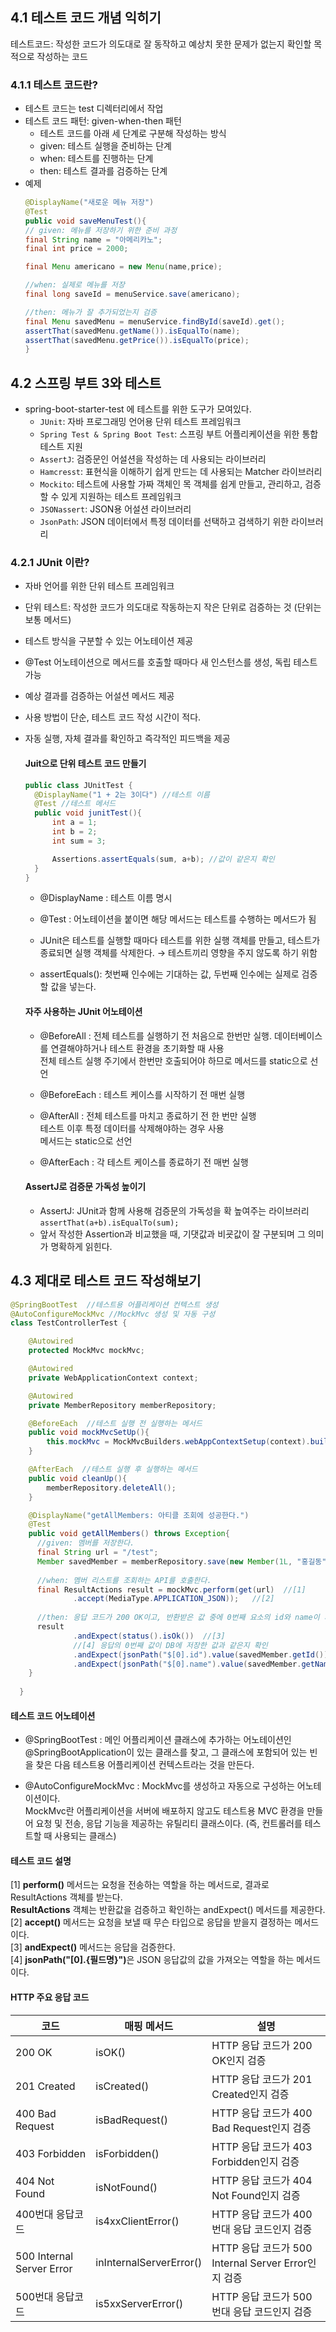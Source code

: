 ## 4.1 테스트 코드 개념 익히기
테스트코드: 작성한 코드가 의도대로 잘 동작하고 예상치 못한 문제가 없는지 확인할 목적으로 작성하는 코드

### 4.1.1 테스트 코드란?
- 테스트 코드는 test 디렉터리에서 작업
- 테스트 코드 패턴: given-when-then 패턴
    - 테스트 코드를 아래 세 단계로 구분해 작성하는 방식
    - given: 테스트 실행을 준비하는 단계
    - when: 테스트를 진행하는 단계
    - then: 테스트 결과를 검증하는 단계
- 예제
    ```java
  @DisplayName("새로운 메뉴 저장")
  @Test
  public void saveMenuTest(){
    // given: 메뉴를 저장하기 위한 준비 과정
    final String name = "아메리카노";
    final int price = 2000;
    
    final Menu americano = new Menu(name,price);
    
    //when: 실제로 메뉴를 저장
    final long saveId = menuService.save(americano);
  
    //then: 메뉴가 잘 추가되었는지 검증
    final Menu savedMenu = menuService.findById(saveId).get();
    assertThat(savedMenu.getName()).isEqualTo(name);
    assertThat(savedMenu.getPrice()).isEqualTo(price);
  }
  ```

## 4.2 스프링 부트 3와 테스트
- spring-boot-starter-test 에 테스트를 위한 도구가 모여있다.
  - ```JUnit```: 자바 프로그래밍 언어용 단위 테스트 프레임워크
  - ```Spring Test & Spring Boot Test```: 스프링 부트 어플리케이션을 위한 통합 테스트 지원
  - ```AssertJ```: 검증문인 어설션을 작성하는 데 사용되는 라이브러리
  - ```Hamcresst```: 표현식을 이해하기 쉽게 만드는 데 사용되는 Matcher 라이브러리
  - ```Mockito```: 테스트에 사용할 가짜 객체인 목 객체를 쉽게 만들고, 관리하고, 검증할 수 있게 지원하는 테스트 프레임워크
  - ```JSONassert```: JSON용 어설션 라이브러리
  - ```JsonPath```: JSON 데이터에서 특정 데이터를 선택하고 검색하기 위한 라이브러리

### 4.2.1 JUnit 이란?
- 자바 언어를 위한 단위 테스트 프레임워크
- 단위 테스트: 작성한 코드가 의도대로 작동하는지 작은 단위로 검증하는 것 (단위는 보통 메서드)
- 테스트 방식을 구분할 수 있는 어노테이션 제공
- @Test 어노테이션으로 메서드를 호출할 때마다 새 인스턴스를 생성, 독립 테스트 가능
- 예상 결과를 검증하는 어설션 메서드 제공
- 사용 방법이 단순, 테스트 코드 작성 시간이 적다.
- 자동 실행, 자체 결과를 확인하고 즉각적인 피드백을 제공

  #### Juit으로 단위 테스트 코드 만들기
  ```java
  public class JUnitTest {
    @DisplayName("1 + 2는 3이다") //테스트 이름
    @Test //테스트 메서드
    public void junitTest(){
        int a = 1;
        int b = 2;
        int sum = 3;

        Assertions.assertEquals(sum, a+b); //값이 같은지 확인
    }
  }
  ```
  - @DisplayName
    : 테스트 이름 명시
  
  - @Test
    : 어노테이션을 붙이면 해당 메서드는 테스트를 수행하는 메서드가 됨   
  
  - JUnit은 테스트를 실행할 때마다 테스트를 위한 실행 객체를 만들고, 테스트가 종료되면 실행 객체를 삭제한다. → 테스트끼리 영향을 주지 않도록 하기 위함
  - assertEquals(): 첫번째 인수에는 기대하는 값, 두번째 인수에는 실제로 검증할 값을 넣는다.
  
  #### 자주 사용하는 JUnit 어노테이션
  - @BeforeAll
    : 전체 테스트를 실행하기 전 처음으로 한번만 실행.
      데이터베이스를 연결해야하거나 테스트 환경을 초기화할 때 사용   
      전체 테스트 실행 주기에서 한번만 호출되어야 하므로 메서드를 static으로 선언

  - @BeforeEach
    : 테스트 케이스를 시작하기 전 매번 실행 
  
  - @AfterAll
    : 전체 테스트를 마치고 종료하기 전 한 번만 실행   
      테스트 이후 특정 데이터를 삭제해야하는 경우 사용   
      메서드는 static으로 선언
  
  - @AfterEach
    : 각 테스트 케이스를 종료하기 전 매번 실행 
  
  #### AssertJ로 검증문 가독성 높이기
  - AssertJ: JUnit과 함께 사용해 검증문의 가독성을 확 높여주는 라이브러리
  ```assertThat(a+b).isEqualTo(sum);```
  - 앞서 작성한 Assertion과 비교했을 때, 기댓값과 비굣값이 잘 구분되며 그 의미가 명확하게 읽힌다.

## 4.3 제대로 테스트 코드 작성해보기

```java
@SpringBootTest  //테스트용 어플리케이션 컨텍스트 생성
@AutoConfigureMockMvc //MockMvc 생성 및 자동 구성
class TestControllerTest {

    @Autowired
    protected MockMvc mockMvc;

    @Autowired
    private WebApplicationContext context;

    @Autowired
    private MemberRepository memberRepository;

    @BeforeEach  //테스트 실행 전 실행하는 메서드
    public void mockMvcSetUp(){
        this.mockMvc = MockMvcBuilders.webAppContextSetup(context).build();
    }

    @AfterEach  //테스트 실행 후 실행하는 메서드
    public void cleanUp(){
        memberRepository.deleteAll();
    }

    @DisplayName("getAllMembers: 아티클 조회에 성공한다.")
    @Test
    public void getAllMembers() throws Exception{
      //given: 멤버를 저장한다.
      final String url = "/test";
      Member savedMember = memberRepository.save(new Member(1L, "홍길동"));
  
      //when: 멤버 리스트를 조회하는 API를 호출한다.
      final ResultActions result = mockMvc.perform(get(url)  //[1]
              .accept(MediaType.APPLICATION_JSON));   //[2]
  
      //then: 응답 코드가 200 OK이고, 반환받은 값 중에 0번째 요소의 id와 name이 저장된 값과 같은지 확인한다.
      result
              .andExpect(status().isOk())  //[3]
              //[4] 응답의 0번째 값이 DB에 저장한 값과 같은지 확인
              .andExpect(jsonPath("$[0].id").value(savedMember.getId()))
              .andExpect(jsonPath("$[0].name").value(savedMember.getName()));
    }
  
  }
```
#### 테스트 코드 어노테이션

- @SpringBootTest
: 메인 어플리케이션 클래스에 추가하는 어노테이션인 @SpringBootApplication이 있는 클래스를 찾고, 그 클래스에 포함되어 있는 빈을 찾은 다음 테스트용 어플리케이션 컨텍스트라는 것을 만든다.

- @AutoConfigureMockMvc
: MockMvc를 생성하고 자동으로 구성하는 어노테이션이다.   
  MockMvc란 어플리케이션을 서버에 배포하지 않고도 테스트용 MVC 환경을 만들어 요청 및 전송, 응답 기능을 제공하는 유틸리티 클래스이다. (즉, 컨트롤러를 테스트할 때 사용되는 클래스)

#### 테스트 코드 설명
[1] <b>perform()</b> 메서드는 요청을 전송하는 역할을 하는 메서드로, 결과로 ResultActions 객체를 받는다.    
    <b>ResultActions</b> 객체는 반환값을 검증하고 확인하는 andExpect() 메서드를 제공한다.<br>
[2] <b>accept()</b> 메서드는 요청을 보낼 때 무슨 타입으로 응답을 받을지 결정하는 메서드이다.<br>
[3] <b>andExpect()</b> 메서드는 응답을 검증한다. <br>
[4] <b>jsonPath("$[0].${필드명}")</b>은 JSON 응답값의 값을 가져오는 역할을 하는 메서드이다.<br>

#### HTTP 주요 응답 코드

| 코드                        | 매핑 메서드                  | 설명                                         |
|---------------------------|-------------------------|--------------------------------------------|
| 200 OK                    | isOK()                  | HTTP 응답 코드가 200 OK인지 검증                    |
| 201 Created               | isCreated()             | HTTP 응답 코드가 201 Created인지 검증               |
| 400 Bad Request           | isBadRequest()          | HTTP 응답 코드가 400 Bad Request인지 검증           |
| 403 Forbidden             | isForbidden()           | HTTP 응답 코드가 403 Forbidden인지 검증             |
| 404 Not Found             | isNotFound()            | HTTP 응답 코드가 404 Not Found인지 검증             |
| 400번대 응답코드                | is4xxClientError()      | HTTP 응답 코드가 400번대 응답 코드인지 검증               |
| 500 Internal Server Error | inInternalServerError() | HTTP 응답 코드가 500 Internal Server Error인지 검증 |
| 500번대 응답코드                | is5xxServerError()      | HTTP 응답 코드가 500번대 응답 코드인지 검증               |
